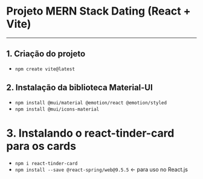 # Projeto MERN Stack Dating (React + Vite)
-------------------------

## 1. Criação do projeto
- `npm create vite@latest`

## 2. Instalação da biblioteca Material-UI
- `npm install @mui/material @emotion/react @emotion/styled`
- `npm install @mui/icons-material`

# 3. Instalando o react-tinder-card para os cards
- `npm i react-tinder-card`
- `npm install --save @react-spring/web@9.5.5` <- para uso no React.js
